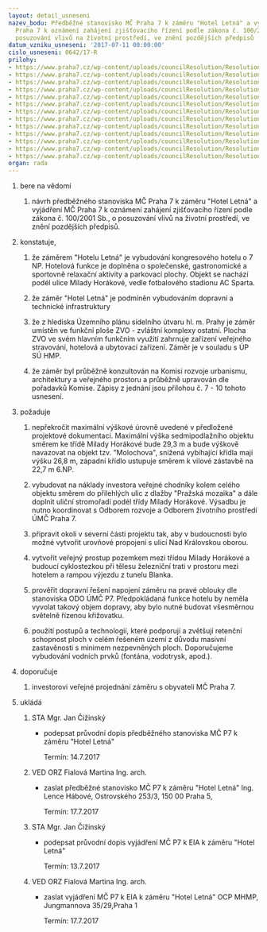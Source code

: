 ```yaml
---
layout: detail_usneseni
nazev_bodu: Předběžné stanovisko MČ Praha 7 k záměru "Hotel Letná" a vyjádření MČ
  Praha 7 k oznámení zahájení zjišťovacího řízení podle zákona č. 100/2001 Sb., o
  posuzování vlivů na životní prostředí, ve znění pozdějších předpisů
datum_vzniku_usneseni: '2017-07-11 00:00:00'
cislo_usneseni: 0642/17-R
prilohy:
- https://www.praha7.cz/wp-content/uploads/councilResolution/Resolutions/29316/export/c1duvodovazprava_HotelLetna~224557.docx
- https://www.praha7.cz/wp-content/uploads/councilResolution/Resolutions/29316/export/c2navrhpruvodnihodopisu_hotelLetna~224556.doc
- https://www.praha7.cz/wp-content/uploads/councilResolution/Resolutions/29316/export/c3zadost_HotelLetna~224555.pdf
- https://www.praha7.cz/wp-content/uploads/councilResolution/Resolutions/29316/export/c4vyberzdokumentaceVER~224554.pdf
- https://www.praha7.cz/wp-content/uploads/councilResolution/Resolutions/29316/export/IS_OZP_HotelLetna~224553.pdf
- https://www.praha7.cz/wp-content/uploads/councilResolution/Resolutions/29316/export/stanovidkoODO_HotelLetna~224552.pdf
- https://www.praha7.cz/wp-content/uploads/councilResolution/Resolutions/29316/export/2016062406zapiskomroz~224551.pdf
- https://www.praha7.cz/wp-content/uploads/councilResolution/Resolutions/29316/export/2016102108zapiskomroz~224550.pdf
- https://www.praha7.cz/wp-content/uploads/councilResolution/Resolutions/29316/export/2017011301zapiskomroz~224549.pdf
- https://www.praha7.cz/wp-content/uploads/councilResolution/Resolutions/29316/export/2017042104zapiskomroz~224548.pdf
- https://www.praha7.cz/wp-content/uploads/councilResolution/Resolutions/29316/export/c12navrhpruvodnihodopisu_OCP_EIA_hotelLetna~224546.doc
- https://www.praha7.cz/wp-content/uploads/councilResolution/Resolutions/29316/export/c13oznameniozahajeniEIA~224545.pdf
- https://www.praha7.cz/wp-content/uploads/councilResolution/Resolutions/29316/export/export~295687.pdf
organ: rada
---
```

<ol id="urzList" class="urzList_view"><li class="urzClass1" id=""><span name="1">bere na vědomí</span><ol class="urzOlClass"><li class="urzClass2" id="" style="text-align: left;"><span><p>návrh předběžného stanoviska MČ Praha 7 k záměru "Hotel Letná"&nbsp;a vyjádření MČ Praha 7 k oznámení zahájení zjišťovacího řízení podle zákona č. 100/2001 Sb., o posuzování vlivů na životní prostředí, ve znění pozdějších předpisů.</p></span></li></ol></li><li class="urzClass1" id=""><span name="50">konstatuje,</span><ol class="urzOlClass"><li class="urzClass2" id="" style="text-align: left;"><span><p>že záměrem "Hotelu Letná" je vybudování kongresového hotelu o 7 NP. Hotelová funkce je doplněna o společenské, gastronomické a sportovně relaxační aktivity a parkovací plochy. Objekt se nachází podél ulice Milady Horákové, vedle fotbalového stadionu AC Sparta.</p></span></li><li class="urzClass2" id="" style="text-align: left;"><span><p>že záměr "Hotel Letná" je podmíněn vybudováním dopravní a technické infrastruktury</p></span></li><li class="urzClass2" id="" style="text-align: left;"><span><p>že z hlediska Územního plánu sídelního útvaru hl. m. Prahy je záměr umístěn ve funkční ploše ZVO - zvláštní komplexy ostatní. Plocha ZVO ve svém hlavním funkčním využití zahrnuje zařízení veřejného stravování,&nbsp;hotelová a ubytovací zařízení. Záměr je v souladu s ÚP SÚ HMP.</p></span></li><li class="urzClass2" id="" style="text-align: left;"><span><p>že záměr byl průběžně konzultován na&nbsp;Komisi rozvoje urbanismu, architektury a veřejného prostoru a průběžně upravován dle pořadavků Komise. Zápisy z jednání jsou přílohou č. 7 - 10 tohoto usnesení.</p></span></li></ol></li><li class="urzClass1" id=""><span name="62">požaduje</span><ol class="urzOlClass"><li class="urzClass2" id="" style="text-align: left;"><span><p>nepřekročit maximální výškové úrovně uvedené v předložené projektové dokumentaci. Maximální výška sedmipodlažního&nbsp;objektu směrem ke třídě Milady Horákové bude 29,3 m a bude výškově navazovat na objekt tzv. "Molochova", snížená vybíhající křídla mají výšku 26,8 m, západní křídlo ustupuje směrem k vilové zástavbě na 22,7 m 6.NP.</p></span></li><li class="urzClass2" id="" style="text-align: left;"><span><p>vybudovat na náklady investora veřejné chodníky kolem celého objektu směrem do přilehlých ulic z dlažby "Pražská mozaika" a dále doplnit uliční stromořadí podél třídy Milady Horákové. Výsadbu je nutno koordinovat s Odborem rozvoje a Odborem životního prostředí ÚMČ Praha 7.</p></span></li><li class="urzClass2" id="" style="text-align: left;"><span><p>připravit okolí v severní části projektu tak, aby v budoucnosti bylo možné vytvořit urovňové propojení s ulicí Nad Královskou oborou.</p></span></li><li class="urzClass2" id="" style="text-align: left;"><span><p>vytvořit veřejný prostup pozemkem mezi třídou Milady Horákové a budoucí cyklostezkou při tělesu železniční trati v prostoru mezi hotelem a rampou výjezdu z tunelu Blanka.</p></span></li><li class="urzClass2" id="" style="text-align: left;"><span><p>prověřit dopravní řešení napojení záměru na pravé oblouky dle stanoviska ODO ÚMČ P7. Předpokládaná funkce hotelu by neměla vyvolat takový objem dopravy, aby bylo nutné budovat všesměrnou světelně řízenou křižovatku.</p></span></li><li class="urzClass2" id="" style="text-align: left;"><span><p>použití postupů a technologií, které podporují a zvětšují retenční schopnost ploch v celém řešeném území z důvodu masivní zastavěnosti s minimem nezpevněných ploch. Doporučujeme vybudování vodních prvků (fontána, vodotrysk, apod.).</p></span></li></ol></li><li class="urzClass1" id=""><span name="4">doporučuje</span><ol class="urzOlClass"><li class="urzClass2" id="" style="text-align: left;"><span><p>investorovi veřejné projednání záměru s obyvateli MČ Praha 7.</p></span></li></ol></li><li class="urzClass1" id="urzUkoly"><span name="1">ukládá</span><ol class="urzOlClass"><li class="urzClass2"><span><p>STA Mgr. Jan Čižinský</p></span><ul class="urzUlClass"><li class="urzClass3"><span><p>podepsat průvodní dopis předběžného stanoviska MČ P7 k záměru "Hotel Letná"</p></span><span class="urzUkolTermin">  Termín:&nbsp;14.7.2017</span></li></ul></li><li class="urzClass2"><span><p>VED ORZ Fialová Martina Ing. arch.</p></span><ul class="urzUlClass"><li class="urzClass3"><span><p>zaslat předběžné stanovisko MČ P7 k záměru "Hotel Letná" Ing. Lence Hábové, Ostrovského 253/3, 150 00 Praha 5,</p></span><span class="urzUkolTermin">  Termín:&nbsp;17.7.2017</span></li></ul></li><li class="urzClass2"><span><p>STA Mgr. Jan Čižinský</p></span><ul class="urzUlClass"><li class="urzClass3"><span><p>podepsat průvodní dopis vyjádření MČ P7 k EIA k záměru "Hotel Letná"</p></span><span class="urzUkolTermin">  Termín:&nbsp;13.7.2017</span></li></ul></li><li class="urzClass2"><span><p>VED ORZ Fialová Martina Ing. arch.</p></span><ul class="urzUlClass"><li class="urzClass3"><span><p>zaslat vyjádření MČ P7 k EIA k záměru "Hotel Letná" OCP MHMP, Jungmannova 35/29,Praha 1</p></span><span class="urzUkolTermin">  Termín:&nbsp;17.7.2017</span></li></ul></li></ol></li></ol>